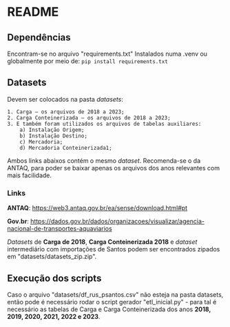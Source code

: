 # README
## Dependências

Encontram-se no arquivo "requirements.txt"
Instalados numa .venv ou globalmente por meio de:
`pip install requirements.txt`

## Datasets

Devem ser colocados na pasta *datasets*:
  
    1. Carga – os arquivos de 2018 a 2023;
    2. Carga Conteinerizada – os arquivos de 2018 a 2023;
    3. E também foram utilizados os arquivos de tabelas auxiliares:
        a) Instalação Origem;
        b) Instalação Destino;
        c) Mercadoria;
        d) Mercadoria Conteinerizada1;

Ambos links abaixos contém o mesmo *dataset*. Recomenda-se o da ANTAQ, para poder se baixar apenas os arquivos dos anos relevantes com mais facilidade.
### Links
**ANTAQ**: https://web3.antaq.gov.br/ea/sense/download.html#pt

**Gov.br**: https://dados.gov.br/dados/organizacoes/visualizar/agencia-nacional-de-transportes-aquaviarios

*Datasets* de **Carga de 2018**, **Carga Conteinerizada 2018** e *dataset* intermediário com importações de Santos podem ser encontrados zipados em "datasets/datasets_zip.zip".

## Execução dos scripts

Caso o arquivo "datasets/df_rus_psantos.csv" não esteja na pasta datasets, então pode é necessário rodar o script gerador "etl_inicial.py" - para tal é necessário as tabelas de Carga e Carga Conteinerizada dos anos **2018, 2019, 2020, 2021, 2022 e 2023**.
